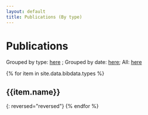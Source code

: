 ```yaml
---
layout: default
title: Publications (By type)
---
```


# Publications

Grouped by type: [here](publications-type) ; Grouped by date: [here](publications-date); All: [here](publications-all)

{% for item in site.data.bibdata.types %}
## {{item.name}}
<!-- {% bibliography --query @*[group={{item.tag}}] %} -->
{: reversed="reversed"}
{% endfor %}
